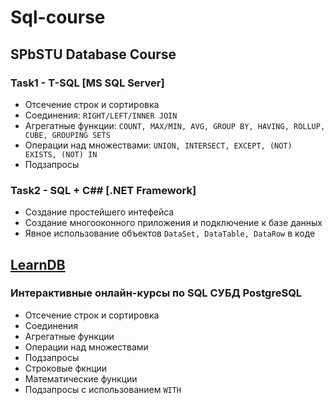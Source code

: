 # Sql-course
## SPbSTU Database Course
### Task1 - T-SQL [MS SQL Server]
- Отсечение строк и сортировка
- Соединения: `RIGHT/LEFT/INNER JOIN`
- Агрегатные функции: `COUNT, MAX/MIN, AVG, GROUP BY, HAVING, ROLLUP, CUBE, GROUPING SETS`
- Операции над множествами: `UNION, INTERSECT, EXCEPT, (NOT) EXISTS, (NOT) IN`
- Подзапросы
### Task2 - SQL + C## [.NET Framework]
- Создание простейшего интефейса
- Создание многооконного приложения и подключение к базе данных
- Явное использование объектов `DataSet, DataTable, DataRow` в коде

## [LearnDB](https://learndb.ru/)
### Интерактивные онлайн-курсы по SQL СУБД PostgreSQL
- Отсечение строк и сортировка
- Соединения
- Агрегатные функции
- Операции над множествами
- Подзапросы
- Строковые фкнции
- Математические функции
- Подзапросы с использованием `WITH`
